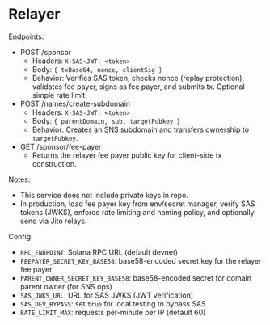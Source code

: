 # Relayer

Endpoints:
- POST /sponsor
  - Headers: `X-SAS-JWT: <token>`
  - Body: `{ txBase64, nonce, clientSig }`
  - Behavior: Verifies SAS token, checks nonce (replay protection), validates fee payer, signs as fee payer, and submits tx. Optional simple rate limit.
- POST /names/create-subdomain
  - Headers: `X-SAS-JWT: <token>`
  - Body: `{ parentDomain, sub, targetPubkey }`
  - Behavior: Creates an SNS subdomain and transfers ownership to `targetPubkey`.
 - GET /sponsor/fee-payer
   - Returns the relayer fee payer public key for client-side tx construction.

Notes:
- This service does not include private keys in repo.
- In production, load fee payer key from env/secret manager, verify SAS tokens (JWKS), enforce rate limiting and naming policy, and optionally send via Jito relays.

Config:
- `RPC_ENDPOINT`: Solana RPC URL (default devnet)
- `FEEPAYER_SECRET_KEY_BASE58`: base58-encoded secret key for the relayer fee payer
- `PARENT_OWNER_SECRET_KEY_BASE58`: base58-encoded secret for domain parent owner (for SNS ops)
- `SAS_JWKS_URL`: URL for SAS JWKS (JWT verification)
- `SAS_DEV_BYPASS`: set `true` for local testing to bypass SAS
- `RATE_LIMIT_MAX`: requests per-minute per IP (default 60)
